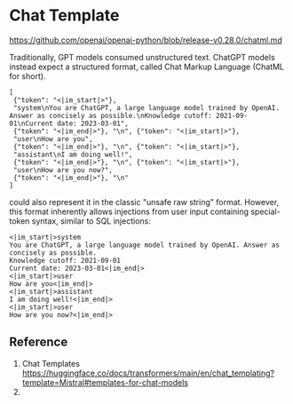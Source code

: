 

# Chat Template



https://github.com/openai/openai-python/blob/release-v0.28.0/chatml.md

Traditionally, GPT models consumed unstructured text. ChatGPT models instead expect a structured format, called Chat Markup Language (ChatML for short).

```
[
 {"token": "<|im_start|>"},
 "system\nYou are ChatGPT, a large language model trained by OpenAI. Answer as concisely as possible.\nKnowledge cutoff: 2021-09-01\nCurrent date: 2023-03-01",
 {"token": "<|im_end|>"}, "\n", {"token": "<|im_start|>"},
 "user\nHow are you",
 {"token": "<|im_end|>"}, "\n", {"token": "<|im_start|>"},
 "assistant\nI am doing well!",
 {"token": "<|im_end|>"}, "\n", {"token": "<|im_start|>"},
 "user\nHow are you now?",
 {"token": "<|im_end|>"}, "\n"
]
```

could also represent it in the classic "unsafe raw string" format. However, this format inherently allows injections from user input containing special-token syntax, similar to SQL injections:

```
<|im_start|>system
You are ChatGPT, a large language model trained by OpenAI. Answer as concisely as possible.
Knowledge cutoff: 2021-09-01
Current date: 2023-03-01<|im_end|>
<|im_start|>user
How are you<|im_end|>
<|im_start|>assistant
I am doing well!<|im_end|>
<|im_start|>user
How are you now?<|im_end|>
```



## Reference

1. Chat Templates https://huggingface.co/docs/transformers/main/en/chat_templating?template=Mistral#templates-for-chat-models
2. 